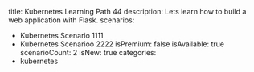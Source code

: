 title: Kubernetes Learning Path 44
description: Lets learn how to build a web application with Flask.
scenarios: 
  - Kubernetes Scenario 1111
  - Kubernetes Scenarioo 2222
isPremium: false
isAvailable: true
scenarioCount: 2
isNew: true
categories: 
  - kubernetes

